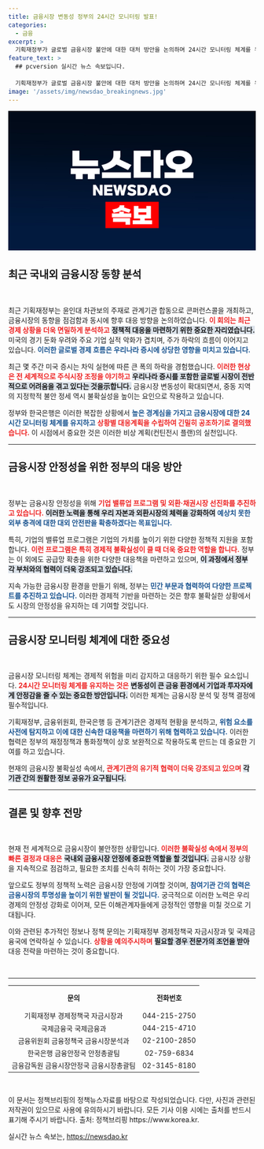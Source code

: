 ```yaml
---
title: 금융시장 변동성 정부의 24시간 모니터링 발표!
categories:
  - 금융
excerpt: >
  기획재정부가 글로벌 금융시장 불안에 대한 대처 방안을 논의하며 24시간 모니터링 체계를 유지하기로 했다. 미국 증시 하락과 중동 불안이 주식시장에 미치는 영향을 우려하며, 기업 지원과 시장 안정화를 위해 적극 나설 계획이다. 클릭해 더 자세한 내용을 확인하세요!
feature_text: >
  ## pcversion 실시간 뉴스 속보입니다.

  기획재정부가 글로벌 금융시장 불안에 대한 대처 방안을 논의하며 24시간 모니터링 체계를 유지하기로 했다. 미국 증시 하락과 중동 불안이 주식시장에 미치는 영향을 우려하며, 기업 지원과 시장 안정화를 위해 적극 나설 계획이다. 클릭해 더 자세한 내용을 확인하세요!
image: '/assets/img/newsdao_breakingnews.jpg'
---
```


<p><img src="/assets/img/newsdao_breakingnews.jpg" alt="pcversion 속보" /></p>

<h2 data-ke-size="size26">최근 국내외 금융시장 동향 분석</h2>

<p data-ke-size="size16">&nbsp;</p>

<p>최근 기획재정부는 윤인대 차관보의 주재로 관계기관 합동으로 콘퍼런스콜을 개최하고, 금융시장의 동향을 점검함과 동시에 향후 대응 방향을 논의하였습니다. <b><span style="color: #ee2323;">이 회의는 최근 경제 상황을 더욱 면밀하게 분석하고</span></b> <b><span style="background-color: #21538527;">정책적 대응을 마련하기 위한 중요한 자리였습니다.</span></b> 미국의 경기 둔화 우려와 주요 기업 실적 악화가 겹치며, 주가 하락의 흐름이 이어지고 있습니다. <b><span style="color: #1a5490;">이러한 글로벌 경제 흐름은 우리나라 증시에 상당한 영향을 미치고 있습니다.</span></b> </p>

<p>최근 몇 주간 미국 증시는 차익 실현에 따른 큰 폭의 하락을 경험했습니다. <b><span style="color: #ee2323;">이러한 현상은 전 세계적으로 주식시장 조정을 야기하고</span></b> <b><span style="background-color: #21538527;">우리나라 증시를 포함한 글로벌 시장이 전반적으로 어려움을 겪고 있다는 것을示합니다.</span></b> 금융시장 변동성이 확대되면서, 중동 지역의 지정학적 불안 정세 역시 불확실성을 높이는 요인으로 작용하고 있습니다. </p>

<p>정부와 한국은행은 이러한 복잡한 상황에서 <b><span style="color: #1a5490;">높은 경계심을 가지고 금융시장에 대한 24시간 모니터링 체계를 유지하고</span></b> <b><span style="color: #ee2323;">상황별 대응계획을 수립하여 긴밀히 공조하기로 결의했습니다.</span></b> 이 시점에서 중요한 것은 이러한 비상 계획(컨틴전시 플랜)의 실천입니다. </p>

<hr />

<h2 data-ke-size="size26">금융시장 안정성을 위한 정부의 대응 방안</h2>

<p data-ke-size="size16">&nbsp;</p>

<p>정부는 금융시장 안정성을 위해 <b><span style="color: #ee2323;">기업 밸류업 프로그램 및 외환·채권시장 선진화를 추진하고 있습니다.</span></b> <b><span style="background-color: #21538527;">이러한 노력을 통해 우리 자본과 외환시장의 체력을 강화하여</span></b> <b><span style="color: #1a5490;">예상치 못한 외부 충격에 대한 대외 안전판을 확충하겠다는 목표입니다.</span></b> </p>

<p>특히, 기업의 밸류업 프로그램은 기업의 가치를 높이기 위한 다양한 정책적 지원을 포함합니다. <b><span style="color: #ee2323;">이런 프로그램은 특히 경제적 불확실성이 클 때 더욱 중요한 역할을 합니다.</span></b> 정부는 이 외에도 공급망 확충을 위한 다양한 대응책을 마련하고 있으며, <b><span style="background-color: #21538527;">이 과정에서 정부 각 부처와의 협력이 더욱 강조되고 있습니다.</span></b> </p>

<p>지속 가능한 금융시장 환경을 만들기 위해, 정부는 <b><span style="color: #1a5490;">민간 부문과 협력하여 다양한 프로젝트를 추진하고 있습니다.</span></b> 이러한 경제적 기반을 마련하는 것은 향후 불확실한 상황에서도 시장의 안정성을 유지하는 데 기여할 것입니다.</p>

<hr />

<h2 data-ke-size="size26">금융시장 모니터링 체계에 대한 중요성</h2>

<p data-ke-size="size16">&nbsp;</p>

<p>금융시장 모니터링 체계는 경제적 위험을 미리 감지하고 대응하기 위한 필수 요소입니다. <b><span style="color: #ee2323;">24시간 모니터링 체계를 유지하는 것은</span></b> <b><span style="background-color: #21538527;">변동성이 큰 금융 환경에서 기업과 투자자에게 안정감을 줄 수 있는 중요한 방안입니다.</span></b> 이러한 체계는 금융시장 분석 및 정책 결정에 필수적입니다. </p>

<p>기획재정부, 금융위원회, 한국은행 등 관계기관은 경제적 현황을 분석하고, <b><span style="color: #1a5490;">위험 요소를 사전에 탐지하고 이에 대한 신속한 대응책을 마련하기 위해 협력하고 있습니다.</span></b> 이러한 협력은 정부의 재정정책과 통화정책이 상호 보완적으로 작용하도록 만드는 데 중요한 기여를 하고 있습니다. </p>

<p>현재의 금융시장 불확실성 속에서, <b><span style="color: #ee2323;">관계기관의 유기적 협력이 더욱 강조되고 있으며</span></b> <b><span style="background-color: #21538527;">각 기관 간의 원활한 정보 공유가 요구됩니다.</span></b> </p>

<hr />

<h2 data-ke-size="size26">결론 및 향후 전망</h2>

<p data-ke-size="size16">&nbsp;</p>

<p>현재 전 세계적으로 금융시장이 불안정한 상황입니다. <b><span style="color: #ee2323;">이러한 불확실성 속에서 정부의 빠른 결정과 대응은</span></b> <b><span style="background-color: #21538527;">국내외 금융시장 안정에 중요한 역할을 할 것입니다.</span></b> 금융시장 상황을 지속적으로 점검하고, 필요한 조치를 신속히 취하는 것이 가장 중요합니다. </p>

<p>앞으로도 정부의 정책적 노력은 금융시장 안정에 기여할 것이며, <b><span style="color: #1a5490;">참여기관 간의 협력은 금융시장의 투명성을 높이기 위한 발판이 될 것입니다.</span></b> 궁극적으로 이러한 노력은 우리 경제의 안정성 강화로 이어져, 모든 이해관계자들에게 긍정적인 영향을 미칠 것으로 기대됩니다. </p>

<p>이와 관련된 추가적인 정보나 정책 문의는 기획재정부 경제정책국 자금시장과 및 국제금융국에 연락하실 수 있습니다. <b><span style="color: #ee2323;">상황을 예의주시하며</span></b> <b><span style="background-color: #21538527;">필요할 경우 전문가의 조언을 받아</span></b> 대응 전략을 마련하는 것이 중요합니다.</p>

<p data-ke-size="size16">&nbsp;</p>

<hr>

<table style="width: 100%; border-collapse: collapse;">
    <tr>
        <td style="text-align: center; height: 43px;"><b>문의</b></td>
        <td style="text-align: center; height: 43px;"><b>전화번호</b></td>
    </tr>
    <tr>
        <td style="text-align: center; height: 17px;">기획재정부 경제정책국 자금시장과</td>
        <td style="text-align: center; height: 17px;">044-215-2750</td>
    </tr>
    <tr>
        <td style="text-align: center; height: 17px;">국제금융국 국제금융과</td>
        <td style="text-align: center; height: 17px;">044-215-4710</td>
    </tr>
    <tr>
        <td style="text-align: center; height: 17px;">금융위원회 금융정책국 금융시장분석과</td>
        <td style="text-align: center; height: 17px;">02-2100-2850</td>
    </tr>
    <tr>
        <td style="text-align: center; height: 17px;">한국은행 금융안정국 안정총괄팀</td>
        <td style="text-align: center; height: 17px;">02-759-6834</td>
    </tr>
    <tr>
        <td style="text-align: center; height: 17px;">금융감독원 금융시장안정국 금융시장총괄팀</td>
        <td style="text-align: center; height: 17px;">02-3145-8180</td>
    </tr>
</table> 

<p data-ke-size="size16">&nbsp;</p>

<p>이 문서는 정책브리핑의 정책뉴스자료를 바탕으로 작성되었습니다. 다만, 사진과 관련된 저작권이 있으므로 사용에 유의하시기 바랍니다. 모든 기사 이용 시에는 출처를 반드시 표기해 주시기 바랍니다. 출처: 정책브리핑 https://www.korea.kr.</p>
실시간 뉴스 속보는, <a href="https://newsdao.kr" rel="dofollow">https://newsdao.kr</a>



